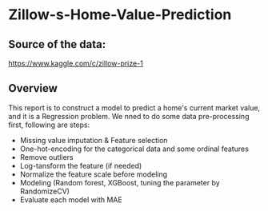 # Zillow-s-Home-Value-Prediction
## Source of the data: 
https://www.kaggle.com/c/zillow-prize-1
## Overview
This report is to construct a model to predict a home's current market value, and it is a Regression problem. We nned to do some data pre-processing first, following are steps:

- Missing value imputation & Feature selection
- One-hot-encoding for the categorical data and some ordinal features
- Remove outliers
- Log-tansform the feature (if needed)
- Normalize the feature scale before modeling
- Modeling (Random forest, XGBoost, tuning the parameter by RandomizeCV)
- Evaluate each model with MAE
